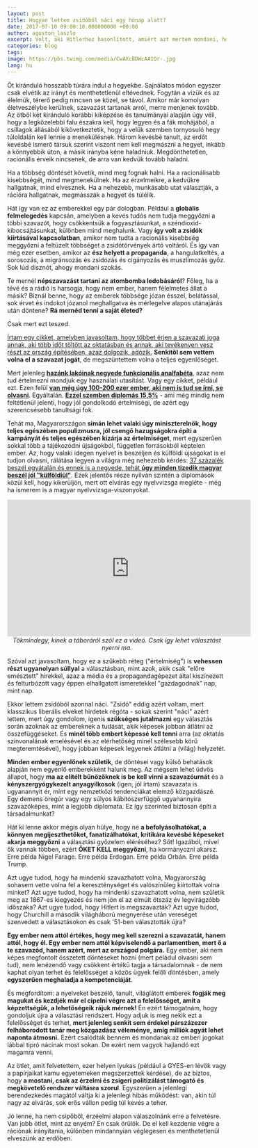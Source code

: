 ```yaml
---
layout: post
title: Hogyan lettem zsidóból náci egy hónap alatt?
date: 2017-07-10 09:00:18.000000000 +00:00
author: agoston_laszlo
excerpt: Volt, aki Hitlerhez hasonlított, amiért azt mertem mondani, hogy bár minden ember egyformán fontos, nem mindenki egyformán képes szavazni. Ezért mindenkit a képességei szerint engedtem volna dönteni az ország ügyeiről.
categories: blog
tags: 
image: https://pbs.twimg.com/media/CwAXcBDWcAA1Qr-.jpg
lang: hu
---
```

Öt kiránduló hosszabb túrára indul a hegyekbe. Sajnálatos módon egyszer csak elvétik az irányt és menthetetlenül eltévednek. Fogytán a vizük és az élelmük, térerő pedig nincsen se közel, se távol. Amikor már komolyan életveszélybe kerülnek, szavazást tartanak arról, merre menjenek tovább. Az ötből két kiránduló korábbi kiképzése és tanulmányai alapján úgy véli, hogy a legközelebbi falu északra kell, hogy legyen és a fák mohájából, a csillagok állásából kikövetkeztetik, hogy a velük szemben tornyosuló hegy túloldalán kell lennie a menekülésnek. Három kevésbé tanult, az erdőt kevésbé ismerő társuk szerint viszont nem kell megmászni a hegyet, inkább a könnyebbik úton, a másik irányba kéne haladniuk. Megdönthetetlen, racionális érveik nincsenek, de arra van kedvük tovább haladni. 

Ha a többség döntését követik, mind meg fognak halni. Ha a racionálisabb kisebbségét, mind megmenekülnek. Ha az érzelmeikre, a kedvükre hallgatnak, mind elvesznek. Ha a nehezebb, munkásabb utat választják, a rációra hallgatnak, megmásszák a hegyet és túlélik.

Hát így van ez az emberekkel egy pár dologban. Például a **globális felmelegedés** kapcsán, amelyben a kevés tudós nem tudja meggyőzni a többi szavazót, hogy csökkentsük a fogyasztásunkat, a széndioxid-kibocsájtásunkat, különben mind meghalunk. Vagy **így volt a zsidók kiírtásával kapcsolatban**, amikor nem tudta a racionális kisebbség meggyőzni a feltüzelt többséget a zsidótörvények ártó voltáról. És így van még ezer esetben, amikor az **ész helyett a propaganda**, a hangulatkeltés, a sorosozás, a migránsozás és zsidózás és cigányozás és muszlimozás győz. Sok lúd disznót, ahogy mondani szokás. 

Te mernél **népszavazást tartani az atombomba ledobásáról**? Főleg, ha a tévé és a rádió is harsogja, hogy nem ember, hanem félelmetes állat a másik? Bíznál benne, hogy az emberek többsége józan ésszel, belátással, sok érvet és indokot józanol meghallgatva és mérlegelve alapos utánajárás után döntene? **Rá mernéd tenni a saját életed?**

Csak mert ezt teszed. 

[Írtam egy cikket, amelyben javasoltam, hogy többet érjen a szavazati joga annak, aki több időt töltött az oktatásban és annak, aki tevékenyen vesz részt az ország építésében, azaz dolgozik, adózik.](http://agostonlaszlo.hu/blog/valasztasi-rendszer/) **Senkitől sem vettem volna el a szavazat jogát**, de megszüntettem volna a teljes egyenlőséget. 

Mert jelenleg **[hazánk lakóinak negyede funkcionális analfabéta](http://www.origo.hu/itthon/20160711-munkanelkulies.html)**, azaz nem tud értelmezni mondjuk egy használati utasítást. Vagy egy cikket, például ezt. Ezen felül **[van még úgy 100-200 ezer ember, aki nem is tud se írni, se olvasni](https://hu.wikipedia.org/wiki/Analfabetizmus)**. Egyáltalán. **[Ezzel szemben diplomás 15,5%](https://mno.hu/belfold/javul-a-magyarok-iskolazottsaga-1266478)** - ami még mindig nem feltétlenül jelenti, hogy jól gondolkodó értelmiségi, de azért egy szerencsésebb tanultsági fok. 

Tehát ma, Magyarországon **simán lehet valaki úgy miniszterelnök, hogy teljes egészében populizmusra, jól csengő hazugságokra építi a kampányát és teljes egészében kizárja az értelmiséget**, mert egyszerűen sokkal több a tájékozódni újságokból, független forrásokból képtelen ember. Az, hogy valaki idegen nyelvet is beszéljen és külföldi újságokat is el tudjon olvasni, rálátása legyen a világra még nehezebb kérdés: [37 százalék beszél egyátalán és ennek is a negyede, tehát **úgy minden tizedik magyar beszél jól "külföldiül"**](http://www.portfolio.hu/gazdasag/munkaugy/37_beszel_idegennyelvet_de_az_angolt_csak_negyeduk_jol.190226.html). Ezek jelentős része nyilván szintén a diplomások közül kell, hogy kikerüljön, mert ott elvárás egy nyelvvizsga megléte - még ha ismerem is a magyar nyelvvizsga-viszonyokat.

<iframe width="560" height="315" src="https://www.youtube.com/embed/8ALKq4tVuUQ?start=27" frameborder="0" allowfullscreen></iframe>
<em><center>Tökmindegy, kinek a táboráról szól ez a videó. Csak így lehet választást nyerni ma. </center></em>

Szóval azt javasoltam, hogy ez a szűkebb réteg ("értelmiség") is **vehessen részt ugyanolyan súllyal** a választásban, mint azok, akik csak "előre emésztett" hírekkel, azaz a média és a propagandagépezet által kiszínezett és felturbózott vagy éppen elhallgatott ismeretekkel "gazdagodnak" nap, mint nap. 

Ekkor lettem zsidóból azonnal náci. "Zsidó" eddig azért voltam, mert klasszikus liberális elveket hirdetek régóta - sokak szerint "náci" azért lettem, mert úgy gondolom, igenis **szükséges jutalmazni** egy választás során azoknak az embereknek a tudását, akik képesek jobban átlátni az összefüggéseket. És **minél több embert képessé kell tenni** arra (az oktatás színvonalának emelésével és az elérhetőség minél szélesebb körű megteremtésével), hogy jobban képesek legyenek átlátni a (világ) helyzetét.

**Minden ember egyenlőnek születik**, de döntései vagy külső behatások alapján nem egyenlő emberekként halunk meg. Az mégsem lehet üdvös állapot, hogy **ma az elítélt bűnözőknek is be kell vinni a szavazóurnát** és a **kényszergyógykezelt anyagyilkosok** (igen, jól írtam) szavazata is ugyanannyit ér, mint egy nemzetközi tendenciákat elemző közgazdászé. Egy demens öregúr vagy egy súlyos kábítószerfüggő ugyanannyira szavazóképes, mint a legjobb diplomata. Ez így szerinted biztosan építi a társadalmunkat?

Hát ki lenne akkor mégis olyan hülye, hogy ne **a befolyásolhatókat, a könnyen megijeszthetőket, fanatizálhatókat, kritikára kevésbé képeseket akarja meggyőzni** a választási győzelem eléréséhez? Sőt! Igazából, mivel ők vannak többen, ezért **ŐKET KELL meggyőzni**, ha kormányozni akarsz. Erre példa Nigel Farage. Erre példa Erdogan. Erre példa Orbán. Erre példa Trump.

Azt ugye tudod, hogy ha mindenki szavazhatott volna, Magyarország sohasem vette volna fel a kereszténységet és valószínűleg kiírtottak volna minket? Azt ugye tudod, hogy ha mindenki szavazhatott volna, nem születik meg az 1867-es kiegyezés és nem jön el az elmúlt ötszáz év legvirágzóbb időszaka? Azt ugye tudod, hogy Hitlert is megszavazták? Azt ugye tudod, hogy Churchill a második világháború megnyerése után vereséget szenvedett a választásokon és csak '51-ben választották újra? 

**Egy ember nem attól értékes, hogy meg kell szerezni a szavazatát, hanem attól, hogy él. Egy ember nem attól képviselendő a parlamentben, mert ő a te szavazód, hanem azért, mert az országod polgára.** Egy ember, aki nem képes megfontolt összetett döntéseket hozni (mert péládul olvasni sem tud), nem lenézendő vagy csökkent értékű tagja a társadalomnak - de nem kaphat olyan terhet és felelősséget a közös ügyek felőli döntésben, amely **egyszerűen meghaladja a kompetenciáját**.

És megfordítom: a nyelveket beszélő, tanult, világlátott emberek **fogják meg magukat és kezdjék már el cipelni végre azt a felelősséget, amit a képzettségük, a lehetőségeik rájuk mérnek!** Én ezért támogatnám, hogy gondoljuk újra a választási rendszert. Hogy adjuk is meg nekik ezt a felelősséget és terhet, **mert jelenleg senkit sem érdekel párszázezer felháborodott tanár meg közgazdász véleménye, amíg milliók agyát lehet naponta átmosni.** Ezért csalódtak bennem és mondanak az emberi jogokat lábbal tipró nácinak most sokan. De ezért nem vagyok hajlandó ezt magamra venni. 

Az ötlet, amit felvetettem, ezer helyen lyukas (például a GYES-en lévők vagy a papírjaikat kamu egyetemeken megszerzettek kérdése), de az biztos, hogy **a mostani, csak az érzelmi és zsigeri politizálást támogató és megkövetelő rendszer váltásra szorul**. Egyszerűen a jelenlegi berendezkedés magától váltja ki a jelenlegi hibás működést: van, akin túl nagy az elvárás, sok erős vállon pedig túl kevés a teher.

Jó lenne, ha nem csipőből, érzéelmi alapon válaszolnánk erre a felvetésre. Van jobb ötlet, mint az enyém? Én csak örülök. De el kell kezdenie végre a rációnak irányítania, különben mindannyian véglegesen és menthetetlenül elveszünk az erdőben.

